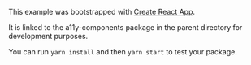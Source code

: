 This example was bootstrapped with [Create React App](https://github.com/facebook/create-react-app).

It is linked to the a11y-components package in the parent directory for development purposes.

You can run `yarn install` and then `yarn start` to test your package.
